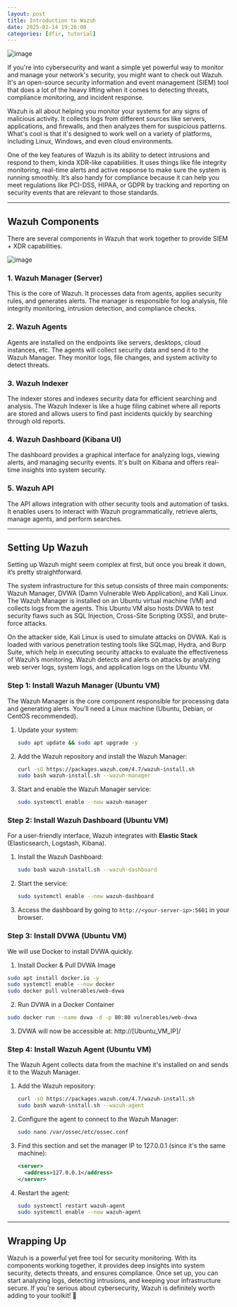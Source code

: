 ```yaml
---
layout: post
title: Introduction to Wazuh
date: 2025-02-14 19:26:00
categories: [dfir, tutorial]
---
```


![image](https://github.com/user-attachments/assets/7578cdda-149a-44ca-817f-71a95db24243)


If you're into cybersecurity and want a simple yet powerful way to monitor and manage your network's security, you might want to check out Wazuh. It's an open-source security information and event management (SIEM) tool that does a lot of the heavy lifting when it comes to detecting threats, compliance monitoring, and incident response.

Wazuh is all about helping you monitor your systems for any signs of malicious activity. It collects logs from different sources like servers, applications, and firewalls, and then analyzes them for suspicious patterns. What's cool is that it's designed to work well on a variety of platforms, including Linux, Windows, and even cloud environments.

One of the key features of Wazuh is its ability to detect intrusions and respond to them, kinda XDR-like capabilities. It uses things like file integrity monitoring, real-time alerts and active response to make sure the system is running smoothly. It’s also handy for compliance because it can help you meet regulations like PCI-DSS, HIPAA, or GDPR by tracking and reporting on security events that are relevant to those standards.

---

## **Wazuh Components**  

There are several components in Wazuh that work together to provide SIEM + XDR capabilities.  

![image](https://github.com/user-attachments/assets/bae191e1-596f-43f1-b8fc-8690a4b63ea1)

### **1. Wazuh Manager (Server)**  
This is the core of Wazuh. It processes data from agents, applies security rules, and generates alerts. The manager is responsible for log analysis, file integrity monitoring, intrusion detection, and compliance checks.  

### **2. Wazuh Agents**  
Agents are installed on the endpoints like servers, desktops, cloud instances, etc. The agents will collect security data and send it to the Wazuh Manager. They monitor logs, file changes, and system activity to detect threats.  

### **3. Wazuh Indexer**  
The indexer stores and indexes security data for efficient searching and analysis.  The Wazuh Indexer is like a huge filing cabinet where all reports are stored and allows users to find past incidents quickly by searching through old reports.

### **4. Wazuh Dashboard (Kibana UI)**  
The dashboard provides a graphical interface for analyzing logs, viewing alerts, and managing security events. It's built on Kibana and offers real-time insights into system security.  

### **5. Wazuh API**  
The API allows integration with other security tools and automation of tasks. It enables users to interact with Wazuh programmatically, retrieve alerts, manage agents, and perform searches.  

---

## **Setting Up Wazuh**  

Setting up Wazuh might seem complex at first, but once you break it down, it’s pretty straightforward.  

The system infrastructure for this setup consists of three main components: Wazuh Manager, DVWA (Damn Vulnerable Web Application), and Kali Linux. The Wazuh Manager is installed on an Ubuntu virtual machine (VM) and collects logs from the agents. This Ubuntu VM also hosts DVWA to test security flaws such as SQL Injection, Cross-Site Scripting (XSS), and brute-force attacks.

On the attacker side, Kali Linux is used to simulate attacks on DVWA. Kali is loaded with various penetration testing tools like SQLmap, Hydra, and Burp Suite, which help in executing security attacks to evaluate the effectiveness of Wazuh’s monitoring. Wazuh detects and alerts on attacks by analyzing web server logs, system logs, and application logs on the Ubuntu VM.

### **Step 1: Install Wazuh Manager (Ubuntu VM)**  
The Wazuh Manager is the core component responsible for processing data and generating alerts. You’ll need a Linux machine (Ubuntu, Debian, or CentOS recommended).  

1. Update your system:  
   ```bash
   sudo apt update && sudo apt upgrade -y
   ```
2. Add the Wazuh repository and install the Wazuh Manager:  
   ```bash
   curl -sO https://packages.wazuh.com/4.7/wazuh-install.sh  
   sudo bash wazuh-install.sh --wazuh-manager  
   ```
3. Start and enable the Wazuh Manager service:  
   ```bash
   sudo systemctl enable --now wazuh-manager  
   ```

### **Step 2: Install Wazuh Dashboard (Ubuntu VM)**  
For a user-friendly interface, Wazuh integrates with **Elastic Stack** (Elasticsearch, Logstash, Kibana).  

1. Install the Wazuh Dashboard:  
   ```bash
   sudo bash wazuh-install.sh --wazuh-dashboard  
   ```
2. Start the service:  
   ```bash
   sudo systemctl enable --now wazuh-dashboard  
   ```
3. Access the dashboard by going to `http://<your-server-ip>:5601` in your browser.

### Step 3: Install DVWA (Ubuntu VM)
We will use Docker to install DVWA quickly.

1. Install Docker & Pull DVWA Image
```bash
sudo apt install docker.io -y
sudo systemctl enable --now docker
sudo docker pull vulnerables/web-dvwa
```
2. Run DVWA in a Docker Container
```bash
sudo docker run --name dvwa -d -p 80:80 vulnerables/web-dvwa
```
3. DVWA will now be accessible at: http://[Ubuntu_VM_IP]/

### **Step 4: Install Wazuh Agent (Ubuntu VM)**  
The Wazuh Agent collects data from the machine it's installed on and sends it to the Wazuh Manager.  

1. Add the Wazuh repository:  
   ```bash
   curl -sO https://packages.wazuh.com/4.7/wazuh-install.sh  
   sudo bash wazuh-install.sh --wazuh-agent  
   ```
2. Configure the agent to connect to the Wazuh Manager:  
   ```bash
   sudo nano /var/ossec/etc/ossec.conf  
   ```
3. Find this section and set the manager IP to 127.0.0.1 (since it's the same machine):
   ```xml
   <server>
     <address>127.0.0.1</address>
   </server>
   ```

4. Restart the agent: 
   ```bash
   sudo systemctl restart wazuh-agent
   sudo systemctl enable --now wazuh-agent  
   ```
---

## **Wrapping Up**  
Wazuh is a powerful yet free tool for security monitoring. With its components working together, it provides deep insights into system security, detects threats, and ensures compliance. Once set up, you can start analyzing logs, detecting intrusions, and keeping your infrastructure secure. If you're serious about cybersecurity, Wazuh is definitely worth adding to your toolkit! 🚀
